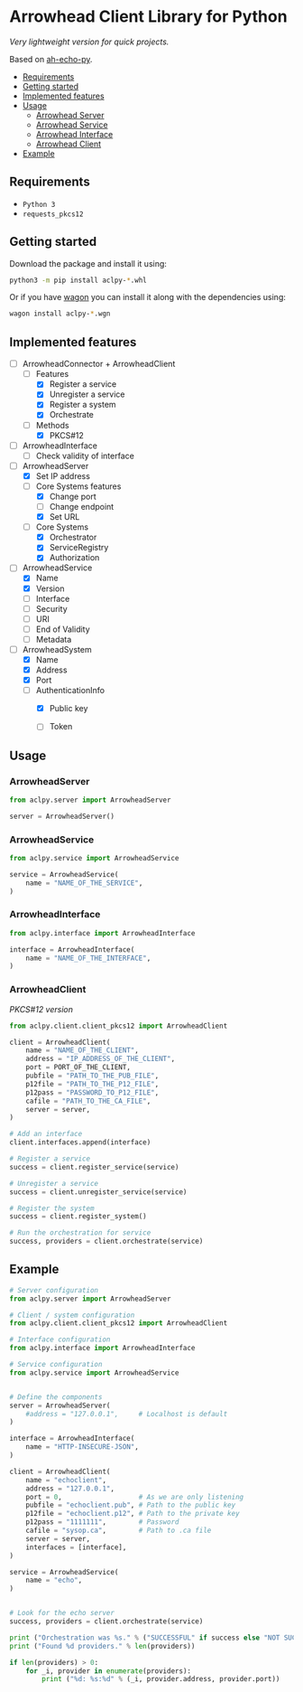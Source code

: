 # Arrowhead Client Library for Python
_Very lightweight version for quick projects._

Based on [ah-echo-py](https://github.com/jara001/ah-echo-py).

- [Requirements](#requirements)
- [Getting started](#getting-started)
- [Implemented features](#implemented-features)
- [Usage](#usage)
  - [Arrowhead Server](#arrowheadserver)
  - [Arrowhead Service](#arrowheadservice)
  - [Arrowhead Interface](#arrowheadinterface)
  - [Arrowhead Client](#arrowheadclient)
- [Example](#example)


## Requirements

- `Python 3`
- `requests_pkcs12`


## Getting started

Download the package and install it using:
```sh
python3 -m pip install aclpy-*.whl
```

Or if you have [wagon](https://github.com/cloudify-cosmo/wagon) you can install it along with the dependencies using:
```sh
wagon install aclpy-*.wgn
```


## Implemented features

- [ ] ArrowheadConnector + ArrowheadClient
  - [ ] Features
    - [X] Register a service
    - [X] Unregister a service
    - [X] Register a system
    - [X] Orchestrate
  - [ ] Methods
    - [X] PKCS#12
- [ ] ArrowheadInterface
  - [ ] Check validity of interface
- [ ] ArrowheadServer
  - [X] Set IP address
  - [ ] Core Systems features
    - [X] Change port
    - [ ] Change endpoint
    - [X] Set URL
  - [ ] Core Systems
    - [X] Orchestrator
    - [X] ServiceRegistry
    - [X] Authorization
- [ ] ArrowheadService
  - [X] Name
  - [X] Version
  - [ ] Interface
  - [ ] Security
  - [ ] URI
  - [ ] End of Validity
  - [ ] Metadata
- [ ] ArrowheadSystem
  - [X] Name
  - [X] Address
  - [X] Port
  - [ ] AuthenticationInfo
    - [X] Public key
    - [ ] Token


## Usage

### ArrowheadServer

```python
from aclpy.server import ArrowheadServer

server = ArrowheadServer()
```


### ArrowheadService

```python
from aclpy.service import ArrowheadService

service = ArrowheadService(
    name = "NAME_OF_THE_SERVICE",
)
```


### ArrowheadInterface

```python
from aclpy.interface import ArrowheadInterface

interface = ArrowheadInterface(
    name = "NAME_OF_THE_INTERFACE",
)
```


### ArrowheadClient
_PKCS#12 version_

```python
from aclpy.client.client_pkcs12 import ArrowheadClient

client = ArrowheadClient(
    name = "NAME_OF_THE_CLIENT",
    address = "IP_ADDRESS_OF_THE_CLIENT",
    port = PORT_OF_THE_CLIENT,
    pubfile = "PATH_TO_THE_PUB_FILE",
    p12file = "PATH_TO_THE_P12_FILE",
    p12pass = "PASSWORD_TO_P12_FILE",
    cafile = "PATH_TO_THE_CA_FILE",
    server = server,
)

# Add an interface
client.interfaces.append(interface)

# Register a service
success = client.register_service(service)

# Unregister a service
success = client.unregister_service(service)

# Register the system
success = client.register_system()

# Run the orchestration for service
success, providers = client.orchestrate(service)
```


## Example

```python
# Server configuration
from aclpy.server import ArrowheadServer

# Client / system configuration
from aclpy.client.client_pkcs12 import ArrowheadClient

# Interface configuration
from aclpy.interface import ArrowheadInterface

# Service configuration
from aclpy.service import ArrowheadService


# Define the components
server = ArrowheadServer(
    #address = "127.0.0.1",     # Localhost is default
)

interface = ArrowheadInterface(
    name = "HTTP-INSECURE-JSON",
)

client = ArrowheadClient(
    name = "echoclient",
    address = "127.0.0.1",
    port = 0,                   # As we are only listening
    pubfile = "echoclient.pub", # Path to the public key
    p12file = "echoclient.p12", # Path to the private key
    p12pass = "1111111",        # Password
    cafile = "sysop.ca",        # Path to .ca file
    server = server,
    interfaces = [interface],
)

service = ArrowheadService(
    name = "echo",
)


# Look for the echo server
success, providers = client.orchestrate(service)

print ("Orchestration was %s." % ("SUCCESSFUL" if success else "NOT SUCCESSFUL"))
print ("Found %d providers." % len(providers))

if len(providers) > 0:
    for _i, provider in enumerate(providers):
        print ("%d: %s:%d" % (_i, provider.address, provider.port))
```
